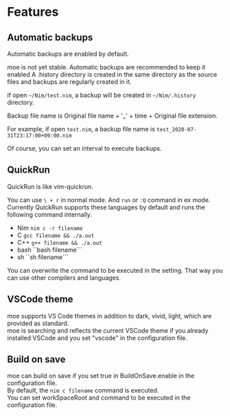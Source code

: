 # Features

## Automatic backups

Automatic backups are enabled by default.

moe is not yet stable. Automatic backups are recommended to keep it enabled
A .history directory is created in the same directory as the source files and backups are regularly created in it.

if open ```~/Nim/test.nim```, a backup will be created in ```~/Nim/.history``` directory.

Backup file name is Original file name + '_' + time + Original file extension.  

For example, if open  ```test.nim```, a backup file name is ```test_2020-07-31T23:17:00+09:00.nim```

Of course, you can set an interval to execute backups.

## QuickRun

QuickRun is like vim-quickrun.

You can use ```\ + r``` in normal mode. And ```run``` or ```:Q``` command in ex mode.  
Currently QuickRun supports these languages by default and runs the following command internally.

- Nim ```nim c -r filename```
- C ```gcc filename && ./a.out```
- C++ ```g++ filename && ./a.out```
- bash ``bash filename```
- sh ``sh filename```

You can overwrite the command to be executed in the setting. That way you can use other compilers and languages.

## VSCode theme

moe supports VS Code themes in addition to dark, vivid, light, which are provided as standard.  
moe is searching and reflects the current VSCode theme if you already installed VSCode and you set "vscode" in the configuration file.

## Build on save

moe can build on save if you set true in BuildOnSave.enable in the configuration file.  
By default, the ```nim c filename``` command is executed.  
You can set workSpaceRoot and command to be executed in the configuration file.
